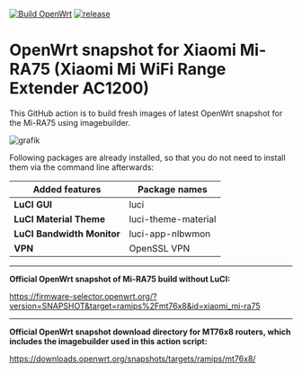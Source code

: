 [![Build OpenWrt](https://github.com/minax007/XIAOMI_MI-RA75_OpenWrt/actions/workflows/build-openwrt-mira75.yml/badge.svg)](https://github.com/minax007/XIAOMI_MI-RA75_OpenWrt/actions/workflows/build-openwrt-mira75.yml)
[![release](https://img.shields.io/github/v/release/minax007/XIAOMI_MI-RA75_OpenWrt.svg)](https://github.com/minax007/XIAOMI_MI-RA75_OpenWrt/releases)

# OpenWrt snapshot for Xiaomi Mi-RA75 (Xiaomi Mi WiFi Range Extender AC1200)

This GitHub action is to build fresh images of latest OpenWrt snapshot for the Mi-RA75 using imagebuilder.

![grafik](https://github.com/minax007/XIAOMI_MI-RA75_OpenWrt/assets/67478561/485a5027-3675-4829-9379-7b266a0b5564)

Following packages are already installed, so that you do not need to install them via the command line afterwards: 

Added features | Package names
------------ | -------------
**LuCI GUI** | luci
**LuCI Material Theme** | luci-theme-material 
**LuCI Bandwidth Monitor** | luci-app-nlbwmon
**VPN** | OpenSSL VPN
__________________________________________________________________
**Official OpenWrt snapshot of Mi-RA75 build without LuCI:**

https://firmware-selector.openwrt.org/?version=SNAPSHOT&target=ramips%2Fmt76x8&id=xiaomi_mi-ra75 
__________________________________________________________________
**Official OpenWrt snapshot download directory for MT76x8 routers, which includes the imagebuilder used in this action script:**

https://downloads.openwrt.org/snapshots/targets/ramips/mt76x8/
